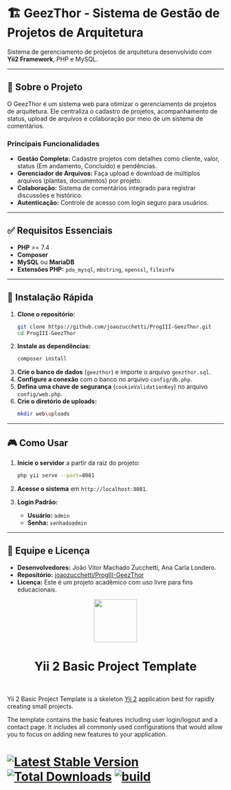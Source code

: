 
# 🏗️ GeezThor - Sistema de Gestão de Projetos de Arquitetura

Sistema de gerenciamento de projetos de arquitetura desenvolvido com **Yii2 Framework**, PHP e MySQL.

-----

## 📖 Sobre o Projeto

O GeezThor é um sistema web para otimizar o gerenciamento de projetos de arquitetura. Ele centraliza o cadastro de projetos, acompanhamento de status, upload de arquivos e colaboração por meio de um sistema de comentários.

### Principais Funcionalidades

  - **Gestão Completa:** Cadastre projetos com detalhes como cliente, valor, status (Em andamento, Concluído) e pendências.
  - **Gerenciador de Arquivos:** Faça upload e download de múltiplos arquivos (plantas, documentos) por projeto.
  - **Colaboração:** Sistema de comentários integrado para registrar discussões e histórico.
  - **Autenticação:** Controle de acesso com login seguro para usuários.

-----

## ✅ Requisitos Essenciais

  - **PHP** \>= 7.4
  - **Composer**
  - **MySQL** ou **MariaDB**
  - **Extensões PHP:** `pdo_mysql`, `mbstring`, `openssl`, `fileinfo`

-----

## 🚀 Instalação Rápida

1.  **Clone o repositório:**
    ```bash
    git clone https://github.com/joaozucchetti/ProgIII-GeezThor.git
    cd ProgIII-GeezThor
    ```
2.  **Instale as dependências:**
    ```bash
    composer install
    ```
3.  **Crie o banco de dados** (`geezthor`) e importe o arquivo `geezthor.sql`.
4.  **Configure a conexão** com o banco no arquivo `config/db.php`.
5.  **Defina uma chave de segurança** (`cookieValidationKey`) no arquivo `config/web.php`.
6.  **Crie o diretório de uploads:**
    ```bash
    mkdir web\uploads
    ```

-----

## 🎮 Como Usar

1.  **Inicie o servidor** a partir da raiz do projeto:

    ```bash
    php yii serve --port=8081
    ```

2.  **Acesse o sistema** em `http://localhost:8081`.

3.  **Login Padrão:**

      - **Usuário:** `admin`
      - **Senha:** `senhadoadmin`

-----

## 👥 Equipe e Licença

  - **Desenvolvedores:** João Vitor Machado Zucchetti, Ana Carla Londero.
  - **Repositório:** [joaozucchetti/ProgIII-GeezThor](https://github.com/joaozucchetti/ProgIII-GeezThor)
  - **Licença:** Este é um projeto acadêmico com uso livre para fins educacionais.
<p align="center">
    <a href="https://github.com/yiisoft" target="_blank">
        <img src="https://avatars0.githubusercontent.com/u/993323" height="100px">
    </a>
    <h1 align="center">Yii 2 Basic Project Template</h1>
    <br>
</p>

Yii 2 Basic Project Template is a skeleton [Yii 2](https://www.yiiframework.com/) application best for
rapidly creating small projects.

The template contains the basic features including user login/logout and a contact page.
It includes all commonly used configurations that would allow you to focus on adding new
features to your application.

[![Latest Stable Version](https://img.shields.io/packagist/v/yiisoft/yii2-app-basic.svg)](https://packagist.org/packages/yiisoft/yii2-app-basic)
[![Total Downloads](https://img.shields.io/packagist/dt/yiisoft/yii2-app-basic.svg)](https://packagist.org/packages/yiisoft/yii2-app-basic)
[![build](https://github.com/yiisoft/yii2-app-basic/workflows/build/badge.svg)](https://github.com/yiisoft/yii2-app-basic/actions?query=workflow%3Abuild)
=

